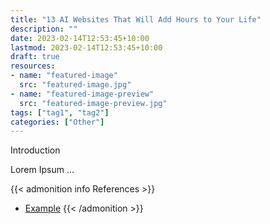 ```yaml
---
title: "13 AI Websites That Will Add Hours to Your Life"
description: ""
date: 2023-02-14T12:53:45+10:00
lastmod: 2023-02-14T12:53:45+10:00
draft: true
resources:
- name: "featured-image"
  src: "featured-image.jpg"
- name: "featured-image-preview"
  src: "featured-image-preview.jpg"
tags: ["tag1", "tag2"]
categories: ["Other"]
---
```


Introduction

<!--more-->

Lorem Ipsum ...

{{< admonition info References >}}
- [Example](https://example.com)
{{< /admonition >}}
